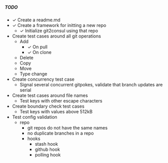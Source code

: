 ##### TODO

* ✓ Create a readme.md
* ✓ Create a framework for initting a new repo
    * ✓ Initialize git2consul using that repo
* Create test cases around all git operations
    * Add
        * ✓ On pull
        * ✓ On clone
    * Delete
    * Copy
    * Move
    * Type change
* Create concurrency test case
    * Signal several concurrent gitpokes, validate that branch updates are serial
* Create test cases around file names
    * Test keys with other escape characters
* Create boundary check test cases
    * Test keys with values above 512kB
* Test config validation
    * repo
        * git repos do not have the same names
        * no duplicate branches in a repo
        * hooks
            * stash hook
            * github hook
            * polling hook
